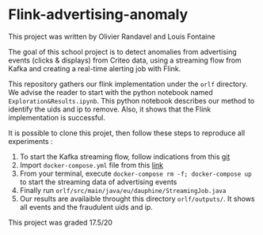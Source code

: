 # Flink-advertising-anomaly

This project was written by Olivier Randavel and Louis Fontaine

The goal of this school project is to detect anomalies from advertising events (clicks & displays) from Criteo data, using a streaming flow from Kafka and creating a real-time alerting job with Flink.

This repository gathers our flink implementation under the `orlf` directory. 
We advise the reader to start with the python notebook named `Exploration&Results.ipynb`. This python notebook describes our method to identify the uids and ip to remove. Also, it shows that the Flink implementation is successful.

It is possible to clone this projet, then follow these steps to reproduce all experiments : 

1. To start the Kafka streaming flow, follow indications from this [git](https://github.com/Sabmit/paris-dauphine)
2. Import `docker-compose.yml` file from this [link](https://github.com/Sabmit/paris-dauphine/tree/master/docker/kafka-zk)
3. From your terminal, execute `docker-compose rm -f; docker-compose up` to start the streaming data of advertising events
4. Finally run `orlf/src/main/java/eu/dauphine/StreamingJob.java` 
5. Our results are availaible throught this directory `orlf/outputs/`. It shows all events and the fraudulent uids and ip.

This project was graded 17.5/20